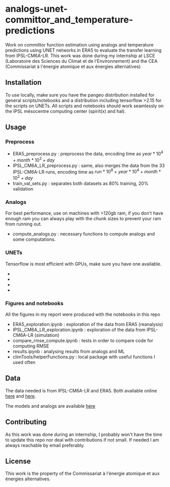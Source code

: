 # analogs-unet-committor_and_temperature-predictions

Work on committor function estimation using analogs and temperature predictions using UNET networks in ERA5 to evaluate the transfer learning from IPSL-CM6A-LR. This work was done during my internship at LSCE (Laboratoire des Sciences du Climat et de l'Environnement) and the CEA (Commissariat à l'énergie atomique et aux énergies alternatives)

## Installation

To use locally, make sure you have the pangeo distribution installed for general scripts/notebooks and a distribution including tensorflow >2.15 for the scripts on UNETs.
All scripts and notebooks should work seamlessly on the IPSL mésocentre computing center (spirit(x) and hal).

## Usage

### Preprocess

- ERA5_preprocess.py : preprocess the data, encoding time as $year*10^4+month*10^2+day$
- IPSL_CM6A_LR_preprocess.py : same, also merges the data from the 33 IPSL-CM6A-LR runs, encoding time as $run*10^8+year*10^4+month*10^2+day$
- train_val_sets.py : separates both datasets as 80% training, 20% validation

### Analogs 

For best performance, use on machines with >120gb ram, if you don't have enough ram you can always play with the chunk sizes to prevent your ram from running out.

- compute_analogs.py : necessary functions to compute analogs and some computations.

### UNETs

Tensorflow is most efficient with GPUs, make sure you have one available.

-
-
-
-

### Figures and notebooks

All the figures in my report were produced with the notebooks in this repo

- ERA5_exploration.ipynb : exploration of the data from ERA5 (reanalysis)
- IPSL_CM6A_LR_exploration.ipynb : exploration of the data from IPSL-CM6A-LR (simulation)
- compare_rmse_compute.ipynb : tests in order to compare code for computing RMSE
- results.ipynb : analysing results from analogs and ML
- climTools/helperFunctions.py : local package with useful functions I used often

## Data

The data needed is from IPSL-CM6A-LR and ERA5. Both available online [here](https://esgf-node.ipsl.upmc.fr/search/cmip6-ipsl/) and [here](https://cds.climate.copernicus.eu/).

The models and analogs are available [here]()

## Contributing

As this work was done during an internship, I probably won't have the time to update this repo nor deal with contributions if not small. If needed I am always reachable by email preferably.

## License
This work is the property of the Commissariat à l'énergie atomique et aux énergies alternatives.

